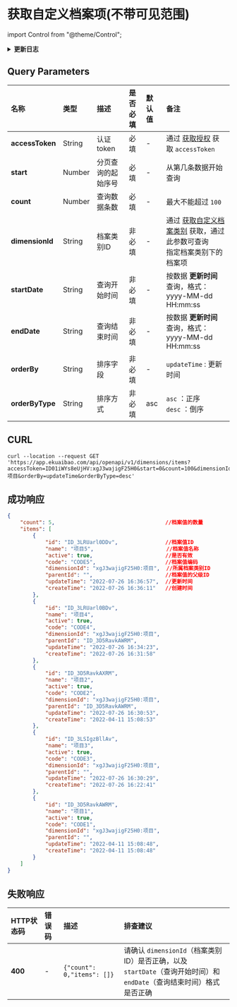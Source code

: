 # 获取自定义档案项(不带可见范围)

import Control from "@theme/Control";

<Control
method="GET"
url="/api/openapi/v1/dimensions/items"
/>

<details>
  <summary><b>更新日志</b></summary>
  <div>

  [**1.11.0**](/docs/open-api/notice/update-log#1110)&emsp;-> 🐞 新增了 `orderBy` 和 `orderByType` 参数，成功响应数据可按照 `updateTime`（更新时间）正序排序。<br/>
  [**1.1.0**](/docs/open-api/notice/update-log#110) &emsp; -> 🐞 新增了 `startDate` 和 `endDate` 参数，根据 **更新时间** 过滤列表数据，并且返回值中增加 `createTime` 和 `updateTime` 参数。<br/>
  [**0.7.136**](/docs/open-api/notice/update-log#07136) -> 🆕 新增了支持按 `dimensionId`（档案类别ID）参数过滤数据。<br/>

  </div>
</details>

## Query Parameters

| 名称 | 类型 | 描述 | 是否必填 | 默认值 | 备注 |
| :--- | :--- | :--- | :--- |:--- | :--- |
| **accessToken** | String  | 认证token	     | 必填  | - | 通过 [获取授权](/docs/open-api/getting-started/auth) 获取 `accessToken` |
| **start**       | Number  | 分页查询的起始序号 | 必填  | - | 从第几条数据开始查询 |
| **count**       | Number  | 查询数据条数      | 必填  | - | 最大不能超过 `100` |
| **dimensionId** | String  | 档案类别ID       | 非必填 | - | 通过 [获取自定义档案类别](/docs/open-api/dimensions/get-dimensions) 获取，通过此参数可查询<br/>指定档案类别下的档案项 |
| **startDate**   | String | 查询开始时间 | 非必填 | - | 按数据 **更新时间** 查询，格式：yyyy-MM-dd HH:mm:ss |
| **endDate**     | String | 查询结束时间 | 非必填 | - | 按数据 **更新时间** 查询，格式：yyyy-MM-dd HH:mm:ss |
| **orderBy**     | String  | 排序字段    | 非必填 | - | `updateTime` : 更新时间 |
| **orderByType** | String  | 排序方式    | 非必填 | asc | `asc` ：正序<br/>`desc` ：倒序 |

## CURL
```shell
curl --location --request GET 'https://app.ekuaibao.com/api/openapi/v1/dimensions/items?accessToken=ID01iWYs8eUjHV:xgJ3wajigF25H0&start=0&count=100&dimensionId=xgJ3wajigF25H0:项目&orderBy=updateTime&orderByType=desc'
```

## 成功响应
```json
{
    "count": 5,	                                  //档案值的数量
    "items": [
        {
            "id": "ID_3LRUarl0DDv",               //档案值ID
            "name": "项目5",                       //档案值名称
            "active": true,                       //是否有效
            "code": "CODE5",                      //档案值编码
            "dimensionId": "xgJ3wajigF25H0:项目",  //所属档案类别ID
            "parentId": "",                       //档案值的父级ID
            "updateTime": "2022-07-26 16:36:57",  //更新时间
            "createTime": "2022-07-26 16:36:11"   //创建时间
        },
        {
            "id": "ID_3LRUarl0BDv",
            "name": "项目4",
            "active": true,
            "code": "CODE4",
            "dimensionId": "xgJ3wajigF25H0:项目",
            "parentId": "ID_3D5RavkAWRM",
            "updateTime": "2022-07-26 16:34:23",
            "createTime": "2022-07-26 16:31:58"
        },
        {
            "id": "ID_3D5RavkAXRM",
            "name": "项目2",
            "active": true,
            "code": "CODE2",
            "dimensionId": "xgJ3wajigF25H0:项目",
            "parentId": "ID_3D5RavkAWRM",
            "updateTime": "2022-07-26 16:30:53",
            "createTime": "2022-04-11 15:08:53"
        },
        {
            "id": "ID_3LSIgzBllAv",
            "name": "项目3",
            "active": true,
            "code": "CODE3",
            "dimensionId": "xgJ3wajigF25H0:项目",
            "parentId": "",
            "updateTime": "2022-07-26 16:30:29",
            "createTime": "2022-07-26 16:22:41"
        },
        {
            "id": "ID_3D5RavkAWRM",
            "name": "项目1",
            "active": true,
            "code": "CODE1",
            "dimensionId": "xgJ3wajigF25H0:项目",
            "parentId": "",
            "updateTime": "2022-04-11 15:08:48",
            "createTime": "2022-04-11 15:08:48"
        }
    ]
}
```

## 失败响应

| HTTP状态码 | 错误码 | 描述 | 排查建议 |
| :--- | :--- | :--- | :--- |
| **400** | - | `{"count": 0,"items": []}` | 请确认 `dimensionId`（档案类别ID）是否正确，以及<br/>`startDate`（查询开始时间）和 `endDate`（查询结束时间）格式是否正确 | 
